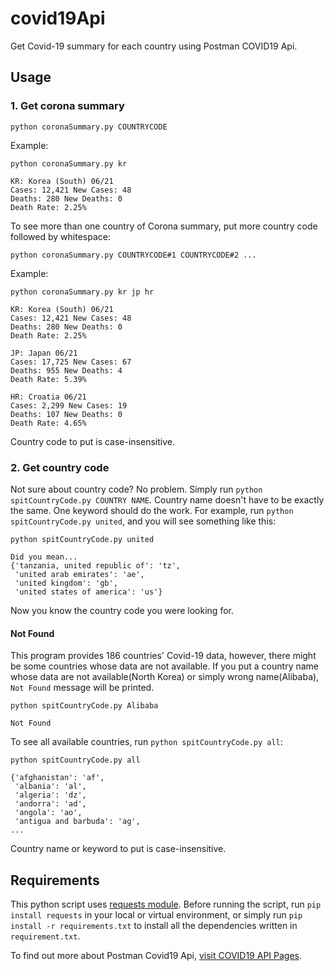 # covid19Api
Get Covid-19 summary for each country using Postman COVID19 Api.

## Usage

### 1. Get corona summary
```
python coronaSummary.py COUNTRYCODE
```

Example:
```
python coronaSummary.py kr

KR: Korea (South) 06/21
Cases: 12,421 New Cases: 48
Deaths: 280 New Deaths: 0
Death Rate: 2.25%
```

To see more than one country of Corona summary, put more country code followed by whitespace:
```
python coronaSummary.py COUNTRYCODE#1 COUNTRYCODE#2 ...
```

Example:
```
python coronaSummary.py kr jp hr

KR: Korea (South) 06/21
Cases: 12,421 New Cases: 48
Deaths: 280 New Deaths: 0
Death Rate: 2.25%

JP: Japan 06/21
Cases: 17,725 New Cases: 67
Deaths: 955 New Deaths: 4
Death Rate: 5.39%

HR: Croatia 06/21
Cases: 2,299 New Cases: 19
Deaths: 107 New Deaths: 0
Death Rate: 4.65%
```

Country code to put is case-insensitive.

### 2. Get country code
Not sure about country code? No problem. Simply run ```python spitCountryCode.py COUNTRY NAME```. Country name doesn't have to be exactly the same. One keyword should do the work. For example, run ```python spitCountryCode.py united```, and you will see something like this:
```
python spitCountryCode.py united

Did you mean...
{'tanzania, united republic of': 'tz',
 'united arab emirates': 'ae',
 'united kingdom': 'gb',
 'united states of america': 'us'}
```
Now you know the country code you were looking for.

#### Not Found
This program provides 186 countries' Covid-19 data, however, there might be some countries whose data are not available. If you put a country name whose data are not available(North Korea) or simply wrong name(Alibaba), ```Not Found``` message will be printed.
```
python spitCountryCode.py Alibaba

Not Found
```

To see all available countries, run ```python spitCountryCode.py all```:
```
python spitCountryCode.py all

{'afghanistan': 'af',
 'albania': 'al',
 'algeria': 'dz',
 'andorra': 'ad',
 'angola': 'ao',
 'antigua and barbuda': 'ag',
...
```

Country name or keyword to put is case-insensitive.

## Requirements
This python script uses [requests module](https://requests.readthedocs.io/en/master/). Before running the script, run ```pip install requests``` in your local or virtual environment, or simply run ```pip install -r requirements.txt``` to install all the dependencies written in ```requirement.txt```.

To find out more about Postman Covid19 Api, [visit COVID19 API Pages](https://documenter.getpostman.com/view/10808728/SzS8rjbc?version=latest).
